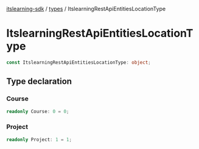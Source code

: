 [itslearning-sdk](../../modules.md) / [types](../index.md) / ItslearningRestApiEntitiesLocationType

# ItslearningRestApiEntitiesLocationType

```ts
const ItslearningRestApiEntitiesLocationType: object;
```

## Type declaration

### Course

```ts
readonly Course: 0 = 0;
```

### Project

```ts
readonly Project: 1 = 1;
```
